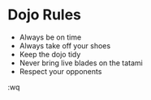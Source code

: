 Dojo Rules
==========
* Always be on time
* Always take off your shoes
* Keep the dojo tidy
* Never bring live blades on the tatami
* Respect your opponents





















:wq



